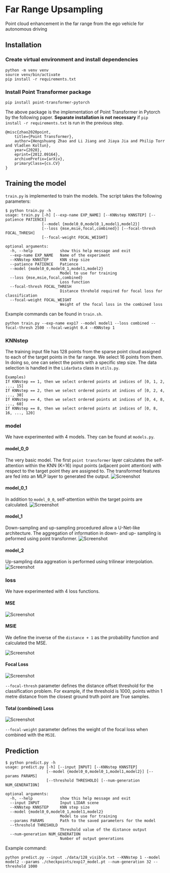 # Far Range Upsampling
Point cloud enhancement in the far range from the ego vehicle for autonomous driving

## Installation
### Create virtual environment and install dependencies
```
python -m venv venv
source venv/bin/activate
pip install -r requirements.txt
```
### Install Point Transformer package
```
pip install point-transformer-pytorch
```
The above package is the implementation of Point Transformer in Pytorch by the following paper. **Separate installation is not necessary** if `pip install -r requirements.txt` is run in the previous step.
```
@misc{zhao2020point,
    title={Point Transformer}, 
    author={Hengshuang Zhao and Li Jiang and Jiaya Jia and Philip Torr and Vladlen Koltun},
    year={2020},
    eprint={2012.09164},
    archivePrefix={arXiv},
    primaryClass={cs.CV}
}
```
## Training the model
`train.py` is implemented to train the models. The script takes the following parameters:
```
$ python train.py -h
usage: train.py [-h] [--exp-name EXP_NAME] [--KNNstep KNNSTEP] [--patience PATIENCE]
                [--model {model0_0,model0_1,model1,model2}]
                [--loss {mse,msie,focal,combined}] [--focal-thresh FOCAL_THRESH]
                [--focal-weight FOCAL_WEIGHT]

optional arguments:
  -h, --help            show this help message and exit
  --exp-name EXP_NAME   Name of the experiment
  --KNNstep KNNSTEP     KNN step size
  --patience PATIENCE   Patience
  --model {model0_0,model0_1,model1,model2}
                        Model to use for training
  --loss {mse,msie,focal,combined}
                        Loss function
  --focal-thresh FOCAL_THRESH
                        Distance threhold required for focal loss for classification
  --focal-weight FOCAL_WEIGHT
                        Weight of the focal loss in the combined loss

```
Example commands can be found in `train.sh`.
```
python train.py --exp-name exp17 --model model1 --loss combined --focal-thresh 2500 --focal-weight 0.4 --KNNstep 1
```

### KNNstep
The training input file has 128 points from the sparse point cloud assigned to each of the target points in the far range. We select 16 points from them. In doing so, one can select the points with a specific step size. The data selection is handled in the `LidarData` class in `utils.py`.
```
Examples)
If KNNstep == 1, then we select ordered points at indices of [0, 1, 2, ..., 15]
If KNNstep == 2, then we select ordered points at indices of [0, 2, 4, ..., 30]
If KNNstep == 4, then we select ordered points at indices of [0, 4, 8, ..., 60]
If KNNstep == 8, then we select ordered points at indices of [0, 8, 16, ..., 120]
```

### model
We have experimented with 4 models. They can be found at `models.py`.
#### **model_0_0**
The very basic model. The first `point transformer` layer calculates the self-attention within the KNN (K=16) input points (adjacent point attention) with respect to the target point they are assigned to. The transformed features are fed into an MLP layer to generated the output.
![Screenshot](./images/model_0_0.png)

#### **model_0_1**
In addition to `model_0_0`, self-attention within the target points are calculated.
![Screenshot](./images/model_0_1.png)

#### **model_1**
Down-sampling and up-sampling procedured allow a U-Net-like architecture. The aggregation of information in down- and up- sampling is peformed using point transformer.
![Screenshot](./images/model_1.png)

#### **model_2**
Up-sampling data aggreation is performed using trilinear interpolation.
![Screenshot](./images/model_2.png)


### loss
We have experimented with 4 loss functions.
####  **MSE**
![Screenshot](./images/MSE.png)

####  **MSIE**
We define the inverse of the `distance + 1` as the probability function and calculated the MSE.

![Screenshot](./images/MSIE.png)

####  **Focal Loss**
![Screenshot](./images/focal.png)

`--focal-thresh` parameter defines the distance offset threshold for the classification problem. For example, if the threshold is 1000, points within 1 metre distance from the closest ground truth point are True samples.

####  **Total (combined) Loss**
![Screenshot](./images/total_loss.png)

`--focal-weight` parameter defines the weight of the focal loss when combined with the `MSIE`.

## Prediction
```
$ python predict.py -h
usage: predict.py [-h] [--input INPUT] [--KNNstep KNNSTEP]
                  [--model {model0_0,model0_1,model1,model2}] [--params PARAMS]
                  [--threshold THRESHOLD] [--num-generation NUM_GENERATION]

optional arguments:
  -h, --help            show this help message and exit
  --input INPUT         Input LIDAR scene
  --KNNstep KNNSTEP     KNN step size
  --model {model0_0,model0_1,model1,model2}
                        Model to use for training
  --params PARAMS       Path to the saved parameters for the model
  --threshold THRESHOLD
                        Threshold value of the distance output
  --num-generation NUM_GENERATION
                        Number of output generations

```
Example command:
```
python predict.py --input ./data/128_visible.txt --KNNstep 1 --model model2 --params ./checkpoints/exp17_model.pt --num-generation 32 --threshold 1000
```